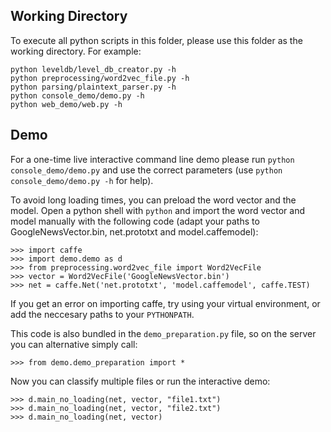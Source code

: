 ## Working Directory

To execute all python scripts in this folder, please use this folder as the working directory. For example:
```
python leveldb/level_db_creator.py -h
python preprocessing/word2vec_file.py -h
python parsing/plaintext_parser.py -h
python console_demo/demo.py -h
python web_demo/web.py -h
```

## Demo

For a one-time live interactive command line demo please run `python console_demo/demo.py` and use the correct parameters (use `python console_demo/demo.py -h` for help).

To avoid long loading times, you can preload the word vector and the model. Open a python shell with `python` and import the word vector and model manually with the following code (adapt your paths to GoogleNewsVector.bin, net.prototxt and model.caffemodel):

```
>>> import caffe
>>> import demo.demo as d
>>> from preprocessing.word2vec_file import Word2VecFile
>>> vector = Word2VecFile('GoogleNewsVector.bin')
>>> net = caffe.Net('net.prototxt', 'model.caffemodel', caffe.TEST)
```
If you get an error on importing caffe, try using your virtual environment, or add the neccesary paths to your `PYTHONPATH`.

This code is also bundled in the `demo_preparation.py` file, so on the server you can alternative simply call:
```
>>> from demo.demo_preparation import *
```

Now you can classify multiple files or run the interactive demo:
```
>>> d.main_no_loading(net, vector, "file1.txt")
>>> d.main_no_loading(net, vector, "file2.txt")
>>> d.main_no_loading(net, vector)
```
